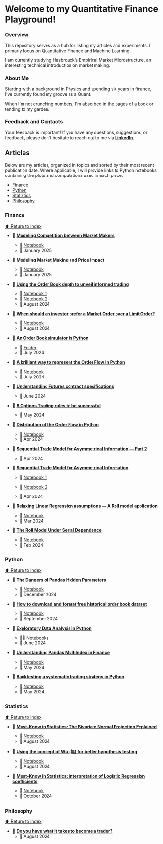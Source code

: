 # Welcome to my Quantitative Finance Playground!

### Overview
This repository serves as a hub for listing my articles and experiments. I primarly focus on Quantitative Finance and Machine Learning.

I am currently studying Hasbrouck’s Empirical Market Microstructure, an interesting technical introduction on market making.

 
### About Me
Starting with a background in Physics and spending six years in finance, I've currently found my groove as a Quant.

When I'm not crunching numbers, I'm absorbed in the pages of a book or tending to my garden.


### Feedback and Contacts
Your feedback is important! If you have any questions, suggestions, or feedback, please don't hesitate to reach out to me via [**LinkedIn**](https://www.linkedin.com/in/luigi-battistoni/).


## Articles
Below are my articles, organized in topics and sorted by their most recent publication date. Where applicable, I will provide links to Python notebooks containing the plots and computations used in each piece.

- [Finance](#finance️)
- [Python](#python)
- [Statistics](#statistics)
- [Philosophy](#philosophy)

## 
##

### **Finance**
[⬆️ Return to index](#articles)


- 📄 **[Modeling Competition between Market Makers](https://medium.com/@lu.battistoni/modeling-competition-between-market-makers-89bec121fedb)**
  - 📓 [Notebook](https://github.com/Peropero0/quantitative_finance_playground/blob/main/notebooks/Hasbrouck_Market_Microstructure/market_makers_game_theory.ipynb)
  - 📅 January 2025

- 📄 **[Modeling Market Making and Price Impact](https://medium.com/@lu.battistoni/modeling-market-making-and-price-impact-e3fbdbaef30a)**
  - 📓 [Notebook](https://github.com/Peropero0/quantitative_finance_playground/blob/main/notebooks/Hasbrouck_Market_Microstructure/price_impact.ipynb)
  - 📅 January 2025

- 📄 **[Using the Order Book depth to unveil informed trading](https://medium.com/@lu.battistoni/using-the-order-book-depth-to-unveil-informed-trading-bc92b5288d94)**
  - 📓 [Notebook 1](https://github.com/Peropero0/quantitative_finance_playground/blob/main/notebooks/Hasbrouck_Market_Microstructure/order_book_simulations/experiment_2_informed_traders_and_depth.ipynb)
  - 📙 [Notebook 2](https://github.com/Peropero0/quantitative_finance_playground/blob/main/notebooks/Hasbrouck_Market_Microstructure/order_book_simulations/experiment_3_risk_and_depth.ipynb)
  - 📅 August 2024

- 📄 **[When should an investor prefer a Market Order over a Limit Order?](https://medium.com/@lu.battistoni/when-should-an-investor-prefer-a-market-order-over-a-limit-order-593bc0fd6dd9)**
  - 📓 [Notebook](https://github.com/Peropero0/quantitative_finance_playground/blob/main/notebooks/Hasbrouck_Market_Microstructure/order_book_simulations/experiment_1_CMSW_framework.ipynb)
  - 📅 August 2024

- 📄 [**An Order Book simulator in Python**](https://medium.com/@lu.battistoni/an-order-book-simulator-in-python-b7b59ec82258)  
  - 📁 [Folder](https://github.com/Peropero0/quantitative_finance_playground/tree/main/notebooks/Hasbrouck_Market_Microstructure/order_book_simulations)
  - 📅 July 2024


- 📄 [**A brilliant way to represent the Order Flow in Python**](https://medium.com/@lu.battistoni/a-brilliant-way-to-represent-the-order-flow-in-python-fb96318e1070)
  - 📓 [Notebook](https://github.com/Peropero0/quantitative_finance_playground/blob/main/notebooks/Hasbrouck_Market_Microstructure/order_book_simulations/order_flow_representation.ipynb)
  - 📅 July 2024

- 📄 [**Understanding Futures contract specifications**](https://medium.com/@lu.battistoni/understanding-futures-contract-specifications-c8be50844acd)
   - 📅 June 2024




- 📄 [**8 Options Trading rules to be successful**](https://medium.com/@lu.battistoni/8-options-trading-rules-to-be-successful-5418f469137f)
   - 📅 May 2024



- 📄 [**Distribution of the Order Flow in Python**](https://medium.com/technological-singularity/distribution-of-the-order-flow-in-python-d7ba059dbf13)
  - 📓 [Notebook](https://github.com/Peropero0/quantitative_finance_playground/blob/main/notebooks/Hasbrouck_Market_Microstructure/sequential_trade_model_part_3.ipynb)
  - 📅 Apr 2024


- 📄 [**Sequential Trade Model for Asymmetrical Information — Part 2**](https://medium.com/technological-singularity/sequential-trade-model-for-asymmetrical-information-part-2-74ce13070bdd)
  - 📅 Apr 2024

 

- 📄 [**Sequential Trade Model for Asymmetrical Information**](https://medium.com/@lu.battistoni/sequential-trade-model-for-asymmetrical-information-54245268f802)
  - 📓 [Notebook 1](https://github.com/Peropero0/quantitative_finance_playground/blob/main/notebooks/Hasbrouck_Market_Microstructure/sequential_trade_model.ipynb)

  - 📙 [Notebook 2](https://github.com/Peropero0/quantitative_finance_playground/blob/main/notebooks/Hasbrouck_Market_Microstructure/sequential_trade_model_part_2.ipynb)  
  - 📅 Apr 2024


- 📄 [**Relaxing Linear Regression assumptions — A Roll model application**](https://medium.com/@lu.battistoni/relaxing-linear-regression-assumptions-a-roll-model-application-59e310dde6ce)
  - 📓 [Notebook](https://github.com/Peropero0/quantitative_finance_playground/blob/main/notebooks/Hasbrouck_Market_Microstructure/roll_model_relaxing_of_assumptions.ipynb)
  - 📅 Mar 2024    


- 📄 [**The Roll Model Under Serial Dependence**](https://python.plainenglish.io/roll-model-under-serial-dependence-f9ba693446f9)
  - 📓 [Notebook](https://github.com/Peropero0/quantitative_finance_playground/blob/main/notebooks/Hasbrouck_Market_Microstructure/roll_model_serial_dependence.ipynb)
  - 📅 Feb 2024


##
### **Python**
[⬆️ Return to index](#articles)

- 📄 [**The Dangers of Pandas Hidden Parameters**](https://medium.com/@lu.battistoni/the-dangers-of-pandas-hidden-parameters-1e6a013345e0)
  - 📓 [Notebook](https://github.com/Peropero0/quantitative_finance_playground/blob/main/notebooks/general_python_tutorials/dangers_of_hidden_parameters.ipynb)
  - 📅 December 2024

- 📄 [**How to download and format free historical order book dataset**](https://medium.com/@lu.battistoni/how-to-download-and-format-free-historical-order-book-dataset-16b3a84a8e0e) 
  - 📓 [Notebook](https://github.com/Peropero0/quantitative_finance_playground/blob/main/notebooks/finance_notebooks/bybit_flow_analysis/format_flow_from_bybit.ipynb)
  - 📅 September 2024

- 📄 [**Exploratory Data Analysis in Python**](https://medium.com/@lu.battistoni/exploratory-data-analysis-in-python-6a41a7505f5b) 
  - 📓📙 [Notebooks](https://github.com/Peropero0/quantitative_finance_playground/tree/main/notebooks/finance_notebooks/temperature_analysis)
  - 📅 June 2024

- 📄 [**Understanding Pandas MultiIndex in Finance**](https://medium.com/@lu.battistoni/understanding-pandas-multiindex-in-finance-cdfdda16f792)
  - 📓 [Notebook](https://github.com/Peropero0/quantitative_finance_playground/blob/main/notebooks/general_python_tutorials/multiindexing_tutorial.ipynb)
  - 📅 May 2024


- 📄 [**Backtesting a systematic trading strategy in Python**](https://medium.com/@lu.battistoni/backtesting-a-systematic-trading-strategy-in-python-e08263e888ab)
  - 📓 [Notebook](https://github.com/Peropero0/quantitative_finance_playground/blob/main/notebooks/simple_vectorial_backtest/simple_vectorial_backtest.ipynb)
  - 📅 May 2024

##
### Statistics
[⬆️ Return to index](#articles)

- 📄 **[Must-Know in Statistics: The Bivariate Normal Projection Explained](https://medium.com/@lu.battistoni/must-know-in-statistics-the-bivariate-normal-projection-explained-ace7b2f70b5b)**
  - 📓 [Notebook](https://github.com/Peropero0/quantitative_finance_playground/blob/main/notebooks/Hasbrouck_Market_Microstructure/bivariate_normal_projection.ipynb)
  - 📅 August 2024

- 📄 **[Using the concept of Wú (無) for better hypothesis testing](https://medium.com/@lu.battistoni/using-the-concept-of-w%C3%BA-%E7%84%A1-for-better-hypothesis-testing-689fdbafaaf6)**
  - 📓 [Notebook](https://github.com/Peropero0/quantitative_finance_playground/blob/main/notebooks/statistics/wu_for_better_hypothesis_testing.ipynb)
  - 📅 August 2024

- 📄 **[Must-Know in Statistics: interpretation of Logistic Regression coefficients](https://medium.com/@lu.battistoni/must-know-in-statistics-interpretation-of-logistic-regression-coefficients-a332f74305fd)**
  - 📓 [Notebook](https://github.com/Peropero0/quantitative_finance_playground/blob/main/notebooks/statistics/interpretation_of_logistic_regression_estimations.ipynb)
  - 📅 October 2024


##
### Philosophy
[⬆️ Return to index](#articles)

- 📄 **[Do you have what it takes to become a trader?](https://medium.com/@lu.battistoni/do-you-have-what-it-takes-to-become-a-trader-cf3909e0f5da)**
  - 📅 August 2024



##